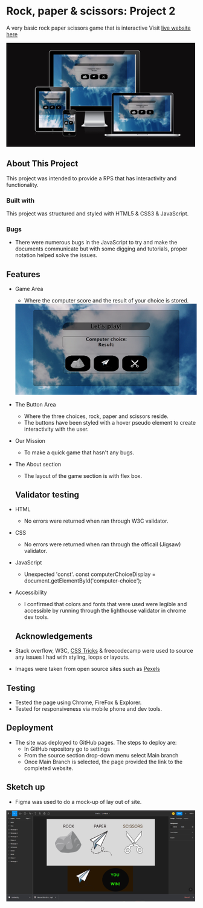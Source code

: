 # Rock, paper & scissors: Project 2

A very basic rock paper scissors game that is interactive 
Visit [live website here](https://mickkav.github.io/rock-paper-scissors-project-2/)

<img src="amiresponsivo.png" width = "500">


## About This Project
This project was intended to provide a RPS that has interactivity and functionality.

### Built with
This project was structured and styled with HTML5 & CSS3 & JavaScript.

### Bugs
- There were numerous bugs in the JavaScript to try and make the documents communicate but with some digging and tutorials, proper notation helped solve the issues.

## Features

- Game Area
    - Where the computer score and the result of your choice is stored.

    <img src="RPS_screenshot.png" alt="screenshot of the game page" width = "500">

- The Button Area
    - Where the three choices, rock, paper and scissors reside. 
    - The buttons have been styled with a hover pseudo element to create interactivity with the user.

- Our Mission
    - To make a quick game that hasn't any bugs.

- The About section
    - The layout of the game section is with flex box.

    ## Validator testing

- HTML
    - No errors were returned when ran through W3C validator.

- CSS
    - No errors were returned when ran through the officail (Jigsaw) validator.

- JavaScript
    - Unexpected 'const'.
const computerChoiceDisplay = document.getElementById('computer-choice');

- Accessibility
    - I confirmed that colors and fonts that were used were legible and accessible by running through the lighthouse validator in chrome dev tools.

    ## Acknowledgements

 - Stack overflow, W3C, [CSS Tricks](https://css-tricks.com/snippets/css/a-guide-to-flexbox/#aa-flexbox-properties) & freecodecamp were used to source any issues I had with styling, loops or layouts.

 - Images were taken from open source sites such as [Pexels](https://www.pexels.com/)

 ## Testing

- Tested the page using Chrome, FireFox & Explorer.
- Tested for responsiveness via mobile phone and dev tools.

## Deployment

- The site was deployed to GitHub pages. The steps to deploy are:
    - In GitHub repository go to settings
    - From the source section drop-down menu select Main branch
    - Once Main Branch is selected, the page provided the link to the completed website.

## Sketch up
- Figma was used to do a mock-up of lay out of site.

<img src="Figma_sketch_up.png" alt="sketch up of the site in its early days" width = "500">
